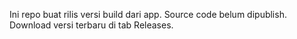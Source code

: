 Ini repo buat rilis versi build dari app.
Source code belum dipublish.
Download versi terbaru di tab Releases.
